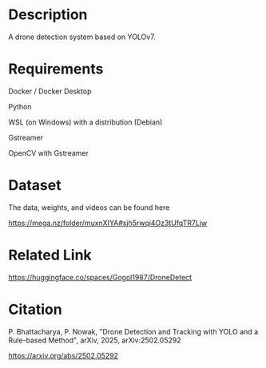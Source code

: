 # Description
A drone detection system based on YOLOv7.

# Requirements

Docker / Docker Desktop

Python

WSL (on Windows) with a distribution (Debian)

Gstreamer

OpenCV with Gstreamer

# Dataset
The data, weights, and videos can be found here

https://mega.nz/folder/muxnXIYA#sjh5rwqi4Oz3tUfqTR7Ljw

# Related Link

https://huggingface.co/spaces/Gogol1987/DroneDetect

# Citation

P. Bhattacharya, P. Nowak, "Drone Detection and Tracking with YOLO and a Rule-based Method", arXiv, 2025, arXiv:2502.05292

https://arxiv.org/abs/2502.05292
